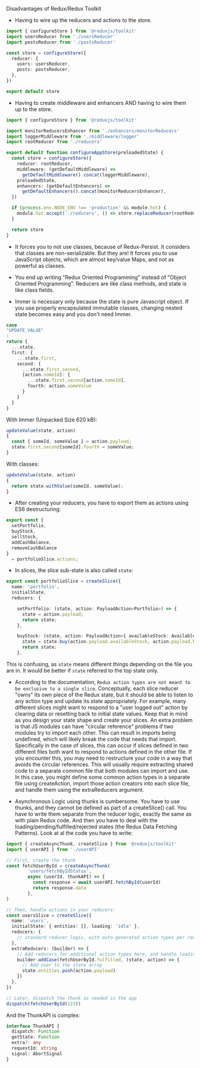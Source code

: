Disadvantages of Redux/Redux Toolkit

* Having to wire up the reducers and actions to the store.

```typescript
import { configureStore } from '@reduxjs/toolkit'
import usersReducer from './usersReducer'
import postsReducer from './postsReducer'

const store = configureStore({
  reducer: {
    users: usersReducer,
    posts: postsReducer,
  },
})

export default store
```

* Having to create middleware and enhancers AND having to wire them up to the store.

```typescript
import { configureStore } from '@reduxjs/toolkit'

import monitorReducersEnhancer from './enhancers/monitorReducers'
import loggerMiddleware from './middleware/logger'
import rootReducer from './reducers'

export default function configureAppStore(preloadedState) {
  const store = configureStore({
    reducer: rootReducer,
    middleware: (getDefaultMiddleware) =>
      getDefaultMiddleware().concat(loggerMiddleware),
    preloadedState,
    enhancers: (getDefaultEnhancers) =>
      getDefaultEnhancers().concat(monitorReducersEnhancer),
  })

  if (process.env.NODE_ENV !== 'production' && module.hot) {
    module.hot.accept('./reducers', () => store.replaceReducer(rootReducer))
  }

  return store
}
```

* It forces you to not use classes, because of Redux-Persist. It considers that classes are non-serializable.
  But they are! It forces you to use JavaScript objects, which are almost key/value Maps, and not as powerful as
  classes.

* You end up writing "Redux Oriented Programming" instead of "Object Oriented Programming".
  Reducers are like class methods, and state is like class fields.

* Immer is necessary only because the state is pure Javascript object. If you use properly encapsulated
  immutable classes, changing nested state becomes easy and you don't need Immer.

```typescript
case
"UPDATE_VALUE"
:
return {
  ...state,
  first: {
    ...state.first,
    second: {
      ...state.first.second,
      [action.someId]: {
        ...state.first.second[action.someId],
        fourth: action.someValue
      }
    }
  }
}
```

With Immer (Unpacked Size 620 kB):

```typescript
updateValue(state, action)
{
  const { someId, someValue } = action.payload;
  state.first.second[someId].fourth = someValue;
}
```

With classes:

```typescript
updateValue(state, action)
{
  return state.withValue(someId, someValue);
}
```

* After creating your reducers, you have to export them as actions using ES6 destructuring:

```typescript
export const {
  setPortfolio,
  buyStock,
  sellStock,
  addCashBalance,
  removeCashBalance
}
  = portfolioSlice.actions;
```

* In slices, the slice sub-state is also called `state`:

```typescript
export const portfolioSlice = createSlice({
  name: 'portfolio',
  initialState,
  reducers: {

    setPortfolio: (state, action: PayloadAction<Portfolio>) => {
      state = action.payload;
      return state;
    },

    buyStock: (state, action: PayloadAction<{ availableStock: AvailableStock, howMany: number }>) => {
      state = state.buy(action.payload.availableStock, action.payload.howMany);
      return state;
    },
```

This is confusing, as `state` means different things depending on the file you are in.
It would be better if `state` referred to the top state only.

* According to the documentation, `Redux action types are not meant to be exclusive to a single slice`.
  Conceptually, each slice reducer "owns" its own piece of the Redux state, but it should be able to
  listen to any action type and update its state appropriately. For example, many different slices
  might want to respond to a "user logged out" action by clearing data or resetting back to initial
  state values. Keep that in mind as you design your state shape and create your slices.
  An extra problem is that JS modules can have "circular reference" problems if two modules try to import each other.
  This can result in imports being undefined, which will likely break the code that needs that import. Specifically in
  the case of slices, this can occur if slices defined in two different files both want to respond to actions
  defined in the other file. If you encounter this, you may need to restructure your code in a way that avoids the
  circular references. This will usually require extracting shared code to a separate common file that both modules can
  import and use. In this case, you might define some common action types in a separate file using createAction, import
  those action creators into each slice file, and handle them using the extraReducers argument.

* Asynchronous Logic using thunks is cumbersome. You have to use thunks, and they cannot be defined as part of a
  createSlice() call. You have to write them separate from the reducer logic, exactly the same as with plain Redux code.
  And then you have to deal with the loading/pending/fulfilled/rejected states (the Redux Data Fetching Patterns). Look
  at al the code you have to write:

```typescript
import { createAsyncThunk, createSlice } from '@reduxjs/toolkit'
import { userAPI } from './userAPI'

// First, create the thunk
const fetchUserById = createAsyncThunk(
        'users/fetchByIdStatus',
        async (userId, thunkAPI) => {
          const response = await userAPI.fetchById(userId)
          return response.data
        },
)

// Then, handle actions in your reducers:
const usersSlice = createSlice({
  name: 'users',
  initialState: { entities: [], loading: 'idle' },
  reducers: {
    // standard reducer logic, with auto-generated action types per reducer
  },
  extraReducers: (builder) => {
    // Add reducers for additional action types here, and handle loading state as needed
    builder.addCase(fetchUserById.fulfilled, (state, action) => {
      // Add user to the state array
      state.entities.push(action.payload)
    })
  },
})

// Later, dispatch the thunk as needed in the app
dispatch(fetchUserById(123))
```

And the ThunkAPI is complex:

```typescript
interface ThunkAPI {
  dispatch: Function
  getState: Function
  extra?: any
  requestId: string
  signal: AbortSignal
}
```

